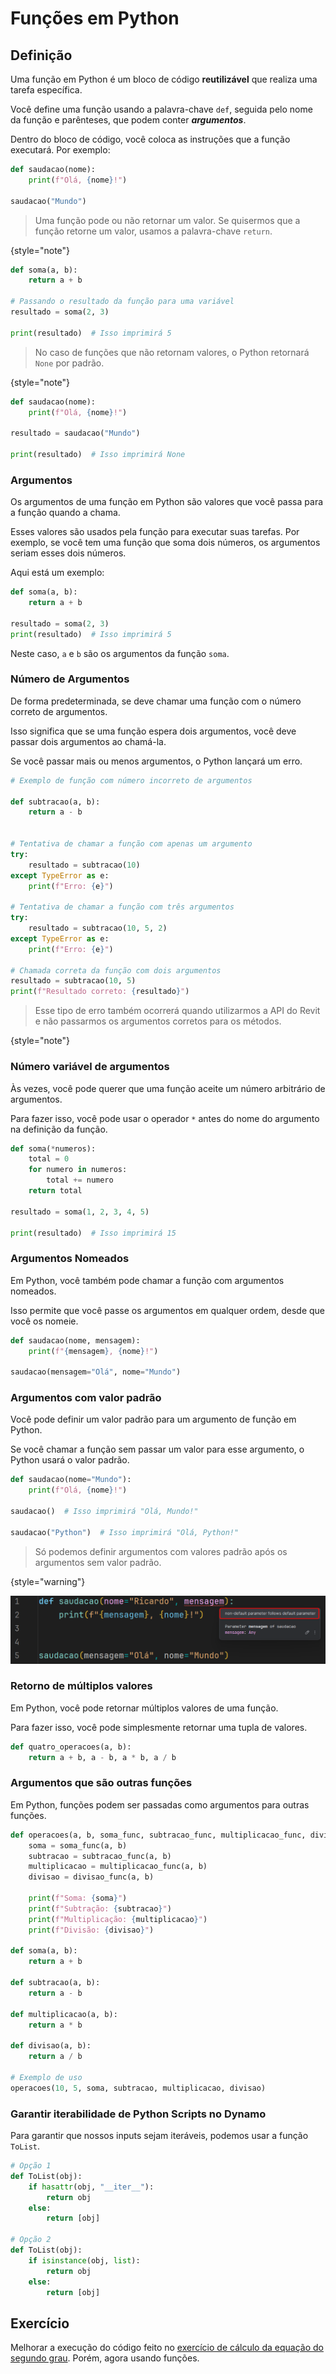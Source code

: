 # Funções em Python

## Definição

Uma função em Python é um bloco de código **reutilizável** que realiza uma tarefa específica.

Você define uma função usando a palavra-chave `def`, seguida pelo nome da função e parênteses, que podem conter _**argumentos**_.

Dentro do bloco de código, você coloca as instruções que a função executará. Por exemplo:

```python
def saudacao(nome):
    print(f"Olá, {nome}!")

saudacao("Mundo")
```

> Uma função pode ou não retornar um valor. Se quisermos que a função retorne um valor, usamos a palavra-chave `return`.
> 
{style="note"}

```python
def soma(a, b):
    return a + b

# Passando o resultado da função para uma variável
resultado = soma(2, 3)

print(resultado)  # Isso imprimirá 5
```

> No caso de funções que não retornam valores, o Python retornará `None` por padrão.
>
{style="note"}

```python
def saudacao(nome):
    print(f"Olá, {nome}!")
    
resultado = saudacao("Mundo")

print(resultado)  # Isso imprimirá None
```

### Argumentos

Os argumentos de uma função em Python são valores que você passa para a função quando a chama.

Esses valores são usados pela função para executar suas tarefas. Por exemplo, se você tem uma função que
soma dois números, os argumentos seriam esses dois números.

Aqui está um exemplo:

```python
def soma(a, b):
    return a + b

resultado = soma(2, 3)
print(resultado)  # Isso imprimirá 5
```

Neste caso, `a` e `b` são os argumentos da função `soma`.

### Número de Argumentos

De forma predeterminada, se deve chamar uma função com o número correto de argumentos.

Isso significa que se uma função espera dois argumentos, você deve passar dois argumentos ao chamá-la.

Se você passar mais ou menos argumentos, o Python lançará um erro.

```python
# Exemplo de função com número incorreto de argumentos

def subtracao(a, b):
    return a - b


# Tentativa de chamar a função com apenas um argumento
try:
    resultado = subtracao(10)
except TypeError as e:
    print(f"Erro: {e}")

# Tentativa de chamar a função com três argumentos
try:
    resultado = subtracao(10, 5, 2)
except TypeError as e:
    print(f"Erro: {e}")

# Chamada correta da função com dois argumentos
resultado = subtracao(10, 5)
print(f"Resultado correto: {resultado}")
```

> Esse tipo de erro também ocorrerá quando utilizarmos a API do Revit
> e não passarmos os argumentos corretos para os métodos.
>
{style="note"}

### Número variável de argumentos

Às vezes, você pode querer que uma função aceite um número arbitrário de argumentos.

Para fazer isso, você pode usar o operador `*` antes do nome do argumento na definição da função.

```python
def soma(*numeros):
    total = 0
    for numero in numeros:
        total += numero
    return total

resultado = soma(1, 2, 3, 4, 5)

print(resultado)  # Isso imprimirá 15
```

### Argumentos Nomeados

Em Python, você também pode chamar a função com argumentos nomeados.

Isso permite que você passe os argumentos em qualquer ordem, desde que você os nomeie.

```python
def saudacao(nome, mensagem):
    print(f"{mensagem}, {nome}!")

saudacao(mensagem="Olá", nome="Mundo")
```

### Argumentos com valor padrão

Você pode definir um valor padrão para um argumento de função em Python.

Se você chamar a função sem passar um valor para esse argumento, o Python usará o valor padrão.

```python
def saudacao(nome="Mundo"):
    print(f"Olá, {nome}!")

saudacao()  # Isso imprimirá "Olá, Mundo!"

saudacao("Python")  # Isso imprimirá "Olá, Python!"
```

> Só podemos definir argumentos com valores padrão após os argumentos sem valor padrão.
>
{style="warning"}

![default_arg_error.png](../images/default_arg_error.png)

### Retorno de múltiplos valores

Em Python, você pode retornar múltiplos valores de uma função.

Para fazer isso, você pode simplesmente retornar uma tupla de valores.

```python
def quatro_operacoes(a, b):
    return a + b, a - b, a * b, a / b
```

### Argumentos que são outras funções

Em Python, funções podem ser passadas como argumentos para outras funções.

```python
def operacoes(a, b, soma_func, subtracao_func, multiplicacao_func, divisao_func):
    soma = soma_func(a, b)
    subtracao = subtracao_func(a, b)
    multiplicacao = multiplicacao_func(a, b)
    divisao = divisao_func(a, b)
    
    print(f"Soma: {soma}")
    print(f"Subtração: {subtracao}")
    print(f"Multiplicação: {multiplicacao}")
    print(f"Divisão: {divisao}")

def soma(a, b):
    return a + b

def subtracao(a, b):
    return a - b

def multiplicacao(a, b):
    return a * b

def divisao(a, b):
    return a / b

# Exemplo de uso
operacoes(10, 5, soma, subtracao, multiplicacao, divisao)
```
### Garantir iterabilidade de Python Scripts no Dynamo

Para garantir que nossos inputs sejam iteráveis, podemos usar a função `ToList`.

```python
# Opção 1
def ToList(obj):
    if hasattr(obj, "__iter__"):
        return obj
    else:
        return [obj]

# Opção 2
def ToList(obj):
    if isinstance(obj, list):
        return obj
    else:
        return [obj]
```

## Exercício

Melhorar a execução do código feito no [exercício de cálculo da equação do segundo grau](Texto.md#eq-segundo-grau-com-texto). 
Porém, agora usando funções.




